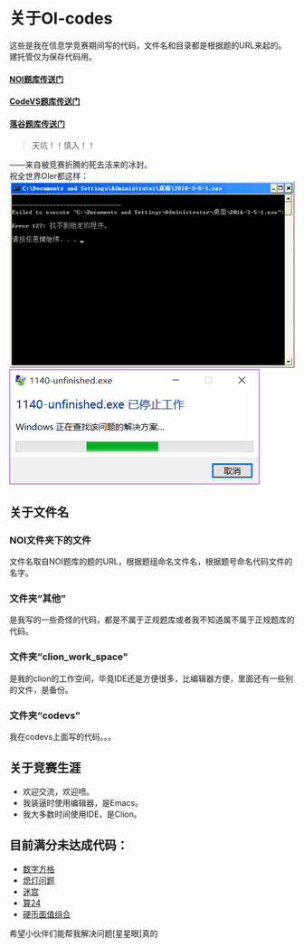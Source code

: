 # 关于OI-codes
这些是我在信息学竞赛期间写的代码，文件名和目录都是根据题的URL来起的。<br/>
建托管仅为保存代码用。

#### [NOI题库传送门](http://noi.openjudge.cn/)
#### [CodeVS题库传送门](http://www.codevs.cn/)
#### [落谷题库传送门](http://www.luogu.org/)

> 天坑！！慎入！！

——来自被竞赛折腾的死去活来的冰封。<br/>
祝全世界OIer都这样：<br/>
![](./error.png)<br/>
![](./error2.png)

## 关于文件名
### NOI文件夹下的文件
文件名取自NOI题库的题的URL，根据题组命名文件名，根据题号命名代码文件的名字。
### 文件夹“其他”
是我写的一些奇怪的代码，都是不属于正规题库或者我不知道属不属于正规题库的代码。
### 文件夹“clion_work_space"
是我的clion的工作空间，毕竟IDE还是方便很多，比编辑器方便，里面还有一些别的文件，是备份。
### 文件夹“codevs”
我在codevs上面写的代码。。。

## 关于竞赛生涯
+ 欢迎交流，欢迎喷。
+ 我装逼时使用编辑器，是Emacs。
+ 我大多数时间使用IDE，是Clion。

## 目前满分未达成代码：

+ [数字方格](./ch0201/1749.cpp)
+ [熄灯问题](./ch0201/1813.cpp)
+ [迷宫](./ch0205/1792.cpp)
+ [算24](./ch0205/1798.cpp)
+ [硬币面值组合](./ch0201/7621.cpp)

希望小伙伴们能帮我解决问题[星星眼]真的
